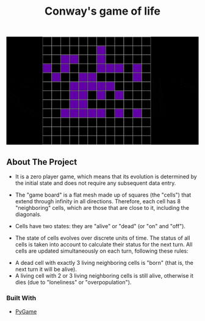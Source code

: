 
  <h1 align="center">Conway's game of life</h3>


<!-- PROJECT LOGO -->
<br />
<p align="center">
  <a href="https://github.com/asdrubalzp/conway_game_of_life">
    <img src="images/2021-01-06 13-52-52.gif" alt="gameplay" >
  </a>

## About The Project


* It is a zero player game, which means that its evolution is determined by the initial state and does not require any subsequent data entry.
* The "game board" is a flat mesh made up of squares (the "cells") that extend through infinity in all directions. 
Therefore, each cell has 8 "neighboring" cells, which are those that are close to it, including the diagonals. 
* Cells have two states: they are "alive" or "dead" (or "on" and "off").

* The state of cells evolves over discrete units of time.
 The status of all cells is taken into account to calculate their status for the next turn.
 All cells are updated simultaneously on each turn, following these rules:

- A dead cell with exactly 3 living neighboring cells is "born" (that is, the next turn it will be alive).
- A living cell with 2 or 3 living neighboring cells is still alive, otherwise it dies (due to "loneliness" or "overpopulation").

### Built With
* [PyGame](https://www.pygame.org/)
